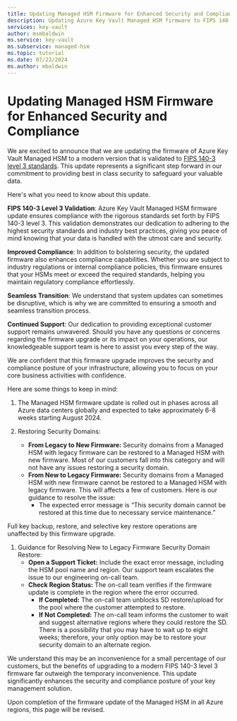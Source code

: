```yaml
---
title: Updating Managed HSM Firmware for Enhanced Security and Compliance
description: Updating Azure Key Vault Managed HSM firmware to FIPS 140-3 level 3 enhances security and compliance, ensuring seamless transitions and continued support for users globally.
services: key-vault
author: msmbaldwin
ms.service: key-vault
ms.subservice: managed-hsm
ms.topic: tutorial
ms.date: 07/23/2024
ms.author: mbaldwin
---
```


# Updating Managed HSM Firmware for Enhanced Security and Compliance

We are excited to announce that we are updating the firmware of Azure Key Vault Managed HSM to a modern version that is validated to [FIPS 140-3 level 3 standards](https://csrc.nist.gov/projects/cryptographic-module-validation-program/certificate/4700). This update represents a significant step forward in our commitment to providing best in class security to safeguard your valuable data.

Here's what you need to know about this update.

**FIPS 140-3 Level 3 Validation**: Azure Key Vault Managed HSM firmware update ensures compliance with the rigorous standards set forth by FIPS 140-3 level 3. This validation demonstrates our dedication to adhering to the highest security standards and industry best practices, giving you peace of mind knowing that your data is handled with the utmost care and security.

**Improved Compliance**: In addition to bolstering security, the updated firmware also enhances compliance capabilities. Whether you are subject to industry regulations or internal compliance policies, this firmware ensures that your HSMs meet or exceed the required standards, helping you maintain regulatory compliance effortlessly.

**Seamless Transition**: We understand that system updates can sometimes be disruptive, which is why we are committed to ensuring a smooth and seamless transition process.

**Continued Support**: Our dedication to providing exceptional customer support remains unwavered. Should you have any questions or concerns regarding the firmware upgrade or its impact on your operations, our knowledgeable support team is here to assist you every step of the way.

We are confident that this firmware upgrade improves the security and compliance posture of your infrastructure, allowing you to focus on your core business activities with confidence.

Here are some things to keep in mind:

1. The Managed HSM firmware update is rolled out in phases across all Azure data centers globally and expected to take approximately 6-8 weeks starting August 2024.

2. Restoring Security Domains:
   - **From Legacy to New Firmware:** Security domains from a Managed HSM with legacy firmware can be restored to a Managed HSM with new firmware. Most of our customers fall into this category and will not have any issues restoring a security domain.
   - **From New to Legacy Firmware:** Security domains from a Managed HSM with new firmware cannot be restored to a Managed HSM with legacy firmware. This will affects a few of customers. Here is our guidance to resolve the issue:
     - The expected error message is “This security domain cannot be restored at this time due to necessary service maintenance.”
  
  Full key backup, restore, and selective key restore operations are unaffected by this firmware upgrade.
1. Guidance for Resolving New to Legacy Firmware Security Domain Restore:
   - **Open a Support Ticket:** Include the exact error message, including the HSM pool name and region. Our support team escalates the issue to our engineering on-call team.
   - **Check Region Status:** The on-call team verifies if the firmware update is complete in the region where the error occurred.
     - **If Completed:** The on-call team unblocks SD restore/upload for the pool where the customer attempted to restore.
     - **If Not Completed:** The on-call team informs the customer to wait and suggest alternative regions where they could restore the SD. There is a possibility that you may have to wait up to eight weeks; therefore, your only option may be to restore your security domain to an alternate region.

We understand this may be an inconvenience for a small percentage of our customers, but the benefits of upgrading to a modern FIPS 140-3 level 3 firmware far outweigh the temporary inconvenience. This update significantly enhances the security and compliance posture of your key management solution.

Upon completion of the firmware update of the Managed HSM in all Azure regions, this page will be revised.
